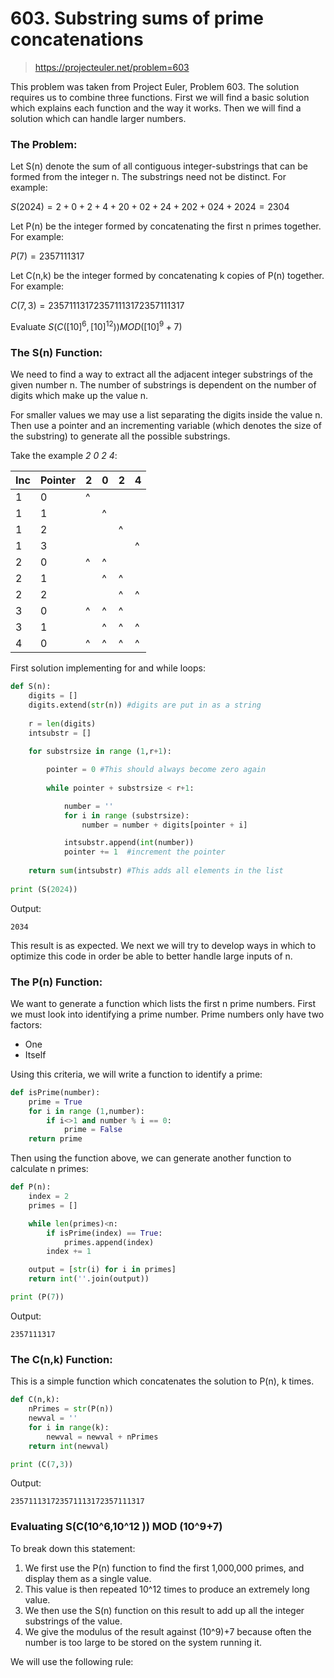 # 603. Substring sums of prime concatenations
> https://projecteuler.net/problem=603

This problem was taken from Project Euler, Problem 603. The solution requires us to combine three functions. First we will find a basic solution which explains each function and the way it works.
Then we will find a solution which can handle larger numbers. 


### The Problem:
Let S(n) denote the sum of all contiguous integer-substrings that can be formed from the integer n. The substrings need not be distinct. 
For example: 

   $S(2024) = 2 + 0 + 2 + 4 + 20 + 02 + 24 + 202 + 024 + 2024 = 2304$

Let P(n) be the integer formed by concatenating the first n primes together.	 
For example: 

   $P(7) = 2357111317$

Let C(n,k) be the integer formed by concatenating k copies of P(n) together. 	
For example:

   $C(7,3) = 235711131723571113172357111317$

Evaluate $S(C([10]^6,[10]^12 ))  MOD ([10]^9+7)$


### The S(n) Function:
We need to find a way to extract all the adjacent integer substrings of the given number n. The number of substrings is dependent on the number of digits which make up the value n. 

For smaller values we may use a list separating the digits inside the value n. Then use a pointer and an incrementing variable (which denotes the size of the substring) to generate all the possible substrings.

Take the example *2 0 2 4*:

| Inc | Pointer | 2 | 0 | 2 | 4 |
| --- |  ---    |---|---|---|---|
|  1  |    0    | ^ | 	|   |   |
|  1  |    1    |   | ^ |   |   |
|  1  |    2    |   | 	| ^ |   |
|  1  |    3    |   | 	|   | ^ |
|  2  |    0    | ^ | ^ |   |   |
|  2  |    1    |   | ^ | ^ |   |
|  2  |    2    |   |   | ^ | ^ |
|  3  |    0    | ^ | ^ | ^ |   |
|  3  |    1    |   | ^ | ^ | ^ |
|  4  |    0    | ^ | ^ | ^ | ^ |

First solution implementing for and while loops:

```python
def S(n):
    digits = []
    digits.extend(str(n)) #digits are put in as a string
    
    r = len(digits)
    intsubstr = []
    
    for substrsize in range (1,r+1):

        pointer = 0 #This should always become zero again
        
        while pointer + substrsize < r+1:

            number = ''
            for i in range (substrsize):
                number = number + digits[pointer + i]

            intsubstr.append(int(number))
            pointer += 1  #increment the pointer
    
    return sum(intsubstr) #This adds all elements in the list
    
print (S(2024))
```

Output:
```
2034
```
This result is as expected. We next we will try to develop ways in which to optimize this code in order be able to better handle large inputs of n.


### The P(n) Function:
We want to generate a function which lists the first n prime numbers. First we must look into identifying a prime number. Prime numbers only have two factors:
- One
- Itself

Using this criteria, we will write a function to identify a prime:

```python
def isPrime(number):
    prime = True
    for i in range (1,number):  
        if i<>1 and number % i == 0:
            prime = False
    return prime
```

Then using the function above, we can generate another function to calculate n primes:

```python
def P(n):
    index = 2
    primes = []

    while len(primes)<n:
        if isPrime(index) == True:
            primes.append(index)
        index += 1

    output = [str(i) for i in primes]
    return int(''.join(output))

print (P(7))
```

Output:
```
2357111317
```

### The C(n,k) Function:
This is a simple function which concatenates the solution to P(n), k times.

```python
def C(n,k):
    nPrimes = str(P(n))
    newval = ''
    for i in range(k):
        newval = newval + nPrimes
    return int(newval)

print (C(7,3))
```
Output:
```
235711131723571113172357111317
```

### Evaluating S(C(10^6,10^12 ))  MOD (10^9+7)
To break down this statement:
1. We first use the P(n) function to find the first 1,000,000 primes, and display them as a single value.
2. This value is then repeated 10^12 times to produce an extremely long value.
3. We then use the S(n) function on this result to add up all the integer substrings of the value.
4. We give the modulus of the result against (10^9)+7 because often the number is too large to be stored on the system running it.

We will use the following rule:

